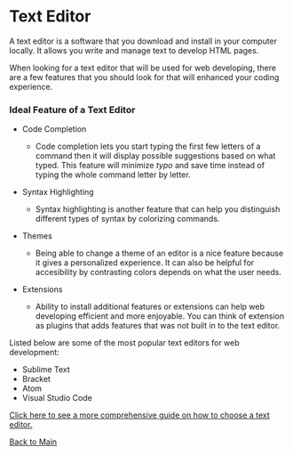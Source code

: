 # Text Editor

A text editor is a software that you download and install in your computer locally. It allows you write and manage text to develop HTML pages.

When looking for a text editor that will be used for web developing, there are a few features that you should look for that will enhanced your coding experience.

### Ideal Feature of a Text Editor
* Code Completion
    * Code completion lets you start typing the first few letters of a command then it will display possible suggestions based on what typed. This feature will minimize *typo* and save time instead of typing the whole command letter by letter.

* Syntax Highlighting
    * Syntax highlighting is another feature that can help you distinguish different types of syntax by colorizing commands. 

* Themes
    * Being able to change a theme of an editor is a nice feature because it gives a personalized experience. It can also be helpful for accesibility by contrasting colors depends on what the user needs.

* Extensions
    * Ability to install additional features or extensions can help web developing efficient and more enjoyable. You can think of extension as plugins that adds features that was not built in to the text editor.

Listed below are some of the most popular text editors for web development:

* Sublime Text
* Bracket
* Atom
* Visual Studio Code

[Click here to see a more comprehensive guide on how to choose a text editor.](https://codefellows.github.io/code-102-guide/curriculum/class-02/Choosing-A-Text-Editor--The-Older-Coder.pdf)

[Back to Main](README.md)